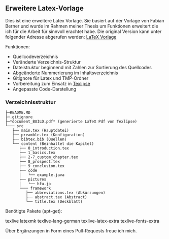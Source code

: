 ## Erweitere Latex-Vorlage

Dies ist eine erweitere Latex Vorlage.
Sie basiert auf der Vorlage von Fabian Berner
und wurde im Rahmen meiner Thesis um Funktionen 
erweitert die ich für die Arbeit für sinnvoll erachtet habe.
Die original Version kann unter folgender Adresse abgerufen werden:
[LaTeX Vorlage](http://webuser.hs-furtwangen.de/~berner/wa.html)


Funktionen:

+ Quellcodeverzeichnis
+ Veränderte Verzeichnis-Struktur
+ Dateistruktur beginnend mit Zahlen zur Sortierung des Quellcodes
+ Abgeänderte Nummerierung im Inhaltsverzeichnis
+ Gitignore für Latex und TMP-Ordner
+ Vorbereitung zum Einsatz in [Texlipse](http://texlipse.sourceforge.net/)
+ Angepasste Code-Darstellung

### Verzeichnisstruktur 

```
├─README.MD  
├─.gitignore  
├─*document_BUILD.pdf* (generierte LaTeX Pdf von Texlipse)  
└─── src  
   ├── main.tex (Hauptdatei)  
   ├── preamble.tex (Konfiguration)  
   ├── bibtex.bib (Quellen)  
   └── content (Beinhaltet die Kapitel)  
      ├── 0_introduction.tex  
      ├── 1_basics.tex  
      ├── 2-7_custom_chapter.tex  
      ├── 8_prospect.tex  
      ├── 9_conclusion.tex  
      ├── code  
      |   └── example.java  
      ├── pictures  
      |   └── hfu.jp  
      └─── framework  
         ├── abbreviations.tex (Abkürzungen)  
         ├── abstract.tex (Abstract)  
         └── title.tex (Deckblatt)  
```

Benötigte Pakete (apt-get):

texlive
latexmk
texlive-lang-german
texlive-latex-extra
texlive-fonts-extra


Über Ergänzungen in Form eines Pull-Requests freue ich mich.
